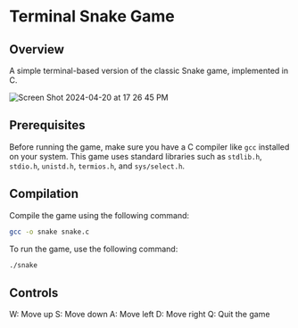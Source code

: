 # Terminal Snake Game

## Overview
A simple terminal-based version of the classic Snake game, implemented in C.

![Screen Shot 2024-04-20 at 17 26 45 PM](https://github.com/yynill/console-snake-game/assets/145238134/0d4f70ff-b25e-4c11-a085-bb8dbd96d8a8)

## Prerequisites
Before running the game, make sure you have a C compiler like `gcc` installed on your system. This game uses standard libraries such as `stdlib.h`, `stdio.h`, `unistd.h`, `termios.h`, and `sys/select.h`.

## Compilation
Compile the game using the following command:

```bash
gcc -o snake snake.c
```

To run the game, use the following command:

```bash
./snake
```
## Controls
W: Move up
S: Move down
A: Move left
D: Move right
Q: Quit the game
